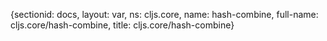 {sectionid: docs, layout: var, ns: cljs.core, name: hash-combine, full-name: cljs.core/hash-combine,
  title: cljs.core/hash-combine}
